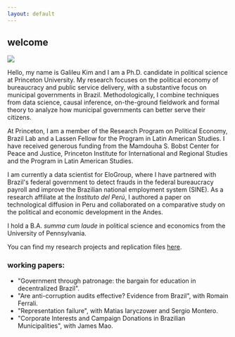 ```yaml
---
layout: default
---
```


## welcome

![](/images/headshot.png)

Hello, my name is Galileu Kim and I am a Ph.D. candidate in political science at Princeton University. My research focuses on the political economy of bureaucracy and public service delivery, with a substantive focus on municipal governments in Brazil. Methodologically, I combine techniques from data science, causal inference, on-the-ground fieldwork and formal theory to analyze how municipal governments can better serve their citizens.

At Princeton, I am a member of the Research Program on Political Economy, Brazil Lab and a Lassen Fellow for the Program in Latin American Studies. I have received generous funding from the Mamdouha S. Bobst Center for Peace and Justice, Princeton Institute for International and Regional Studies and the Program in Latin American Studies. 

I am currently a data scientist for EloGroup, where I have partnered with Brazil's federal government to detect frauds in the federal bureaucracy payroll and improve the Brazilian national employment system (SINE). As a research affiliate at the *Instituto del Perú*, I authored a paper on technological diffusion in Peru and collaborated on a comparative study on the political and economic development in the Andes.

I hold a B.A. *summa cum laude* in political science and economics from the University of Pennsylvania.

You can find my research projects and replication files [here](https://github.com/galileukim).

### working papers:

- "Government through patronage: the bargain for education in decentralized Brazil".
- "Are anti-corruption audits effective? Evidence from Brazil", with Romain Ferrali.
- "Representation failure", with Matias Iaryczower and Sergio Montero.
- "Corporate Interests and Campaign Donations in Brazilian Municipalities", with James Mao.
